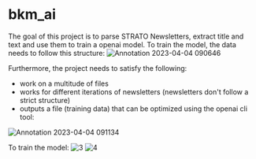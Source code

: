 # bkm_ai

The goal of this project is to parse STRATO Newsletters, extract title and text and use them to train a openai model.
To train the model, the data needs to follow this structure:
![Annotation 2023-04-04 090646](https://user-images.githubusercontent.com/109588159/229714910-4e4bbfc1-221f-4d52-aa75-6ce548c8d709.png)

Furthermore, the project needs to satisfy the following:
- work on a multitude of files
- works for different iterations of newsletters (newsletters don't follow a strict structure)
- outputs a file (training data) that can be optimized using the openai cli tool:

![Annotation 2023-04-04 091134](https://user-images.githubusercontent.com/109588159/229715920-a09293ba-f80a-4d31-b145-7e175994dbe6.png)

To train the model:
![3](https://user-images.githubusercontent.com/109588159/229716504-57101627-e250-462b-b6e9-8dd5b99794fd.png)
![4](https://user-images.githubusercontent.com/109588159/229716970-3e9e03d5-fea8-480a-9e27-91b12ae630b0.png)
